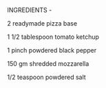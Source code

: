INGREDIENTS - 

2 readymade pizza base

1 1/2 tablespoon tomato ketchup

1 pinch powdered black pepper

150 gm shredded mozzarella

1/2 teaspoon powdered salt